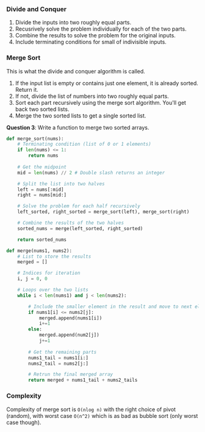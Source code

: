 ### Divide and Conquer

1. Divide the inputs into two roughly equal parts.
2. Recusrively solve the problem individually for each of the two parts.
3. Combine the results to solve the problem for the original inputs.
4. Include terminating conditions for small of indivisible inputs.

### Merge Sort
This is what the divide and conquer algorithm is called.

1. If the input list is empty or contains just one element, it is already sorted. Return it.
2. If not, divide the list of numbers into two roughly equal parts.
3. Sort each part recursively using the merge sort algorithm. You'll get back two sorted lists.
4. Merge the two sorted lists to get a single sorted list.

**Question 3**: Write a function to merge two sorted arrays.

```python
def merge_sort(nums):
    # Terminating condition (list of 0 or 1 elements)
    if len(nums) <= 1:
        return nums
    
    # Get the midpoint
    mid = len(nums) // 2 # Double slash returns an integer

    # Split the list into two halves
    left = nums[:mid]
    right = nums[mid:]

    # Solve the problem for each half recursively
    left_sorted, right_sorted = merge_sort(left), merge_sort(right)

    # Combine the results of the two halves
    sorted_nums = merge(left_sorted, right_sorted)

    return sorted_nums
```

```python
def merge(nums1, nums2):
    # List to store the results
    merged = []

    # Indices for iteration
    i, j = 0, 0

    # Loops over the two lists
    while i < len(nums1) and j < len(nums2):

        # Include the smaller element in the result and move to next element
        if nums1[i] <= nums2[j]:
            merged.append(nums1[i])
            i+=1
        else:
            merged.append(num2[j])
            j+=1
        
        # Get the remaining parts
        nums1_tail = nums1[i:]
        nums2_tail = nums2[j:]

        # Retrun the final merged array
        return merged + nums1_tail + nums2_tails
```

### Complexity

Complexity of merge sort is `O(nlog n)` with the right choice of pivot (random), with worst case `O(n^2)` which is as bad as bubble sort (only worst case though).